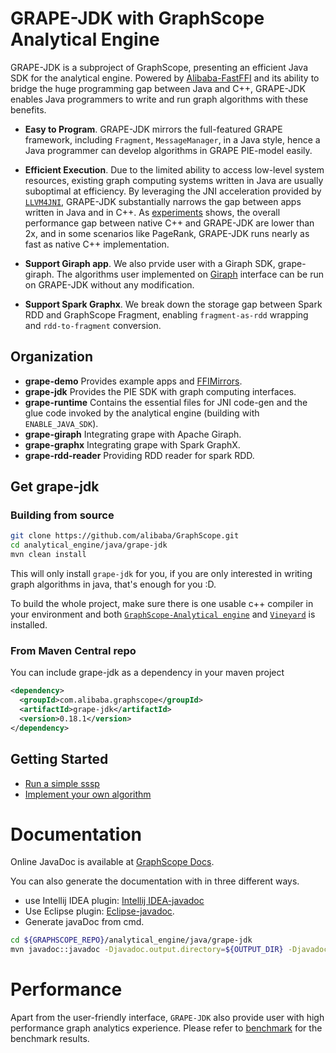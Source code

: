 # GRAPE-JDK with GraphScope Analytical Engine

GRAPE-JDK is a subproject of GraphScope, presenting an efficient Java SDK for the analytical engine.
Powered by [Alibaba-FastFFI](https://github.com/alibaba/fastFFI) and its ability to bridge the huge programming gap between Java and C++, GRAPE-JDK
enables Java programmers to write and run graph algorithms with these benefits.

- **Easy to Program**. GRAPE-JDK mirrors the full-featured GRAPE framework, including ```Fragment```, ```MessageManager```, in a Java style, 
  hence a Java programmer can develop algorithms in GRAPE PIE-model easily.

- **Efficient Execution**. Due to the limited ability to access low-level system resources, existing graph computing systems written in Java are 
  usually suboptimal at efficiency. By leveraging the JNI acceleration provided by [```LLVM4JNI```](https://github.com/alibaba/fastFFI/tree/main/llvm4jni),
  GRAPE-JDK substantially narrows the gap between apps written in Java and in C++. As [experiments](#performance) shows, the overall performance gap 
  between native C++ and GRAPE-JDK are lower than 2x, and in some scenarios like PageRank, GRAPE-JDK runs nearly as fast as native C++ implementation. 

- **Support Giraph app**. We also prvide user with a Giraph SDK, grape-giraph. The algorithms user implemented on [Giraph](https://github.com/apache/giraph)
  interface can be run on GRAPE-JDK without any modification.

- **Support Spark Graphx**. We break down the storage gap between Spark RDD and GraphScope Fragment, enabling `fragment-as-rdd` wrapping 
  and `rdd-to-fragment` conversion.

<!-- - **Seamless integration with GraphScope**.

  To run a Java app developed with GRAPE-JDK, the user just need to pack Java app into ```jar``` and
  submit in python client, as show in example. The input graph can be either property graph or
  projected graph in GraphScope, and the output can be redirected to client fs, vineyard just like
  normal GraphScope apps. -->
  
## Organization

- **grape-demo** Provides example apps and [FFIMirrors](#user-defined-data-structure).
- **grape-jdk** Provides the PIE SDK with graph computing interfaces.
- **grape-runtime** Contains the essential files for JNI code-gen and the glue code invoked by the analytical engine (building with `ENABLE_JAVA_SDK`). 
- **grape-giraph** Integrating grape with Apache Giraph.
- **grape-graphx** Integrating grape with Spark GraphX.
- **grape-rdd-reader** Providing RDD reader for spark RDD.



## Get grape-jdk

### Building from source

```bash
git clone https://github.com/alibaba/GraphScope.git
cd analytical_engine/java/grape-jdk
mvn clean install
```

This will only install `grape-jdk` for you, if you are only interested in writing 
graph algorithms in java, that's enough for you :D.

To build the whole project, make sure there is one usable c++ compiler in your environment
and both [`GraphScope-Analytical engine`](https://github.com/alibaba/GraphScope/tree/main/analytical_engine) 
and [`Vineyard`](https://github.com/v6d-io/v6d) is installed.

### From Maven Central repo

You can include grape-jdk as a dependency in your maven project
```xml
<dependency>
  <groupId>com.alibaba.graphscope</groupId>
  <artifactId>grape-jdk</artifactId>
  <version>0.18.1</version>
</dependency>

```

## Getting Started

- [Run a simple sssp](https://graphscope.io/docs/analytics_engine.html#run-a-demo-java-algorithm)
- [Implement your own algorithm](https://graphscope.io/docs/analytics_engine.html#writing-your-own-algorithms-in-java)


# Documentation

Online JavaDoc is available at [GraphScope Docs](https://graphscope.io/docs/reference/gae_java/index.html).

You can also generate the documentation with in three different ways.
- use Intellij IDEA plugin: [Intellij IDEA-javadoc](https://www.jetbrains.com/help/idea/working-with-code-documentation.html) 
- Use Eclipse plugin: [Eclipse-javadoc](https://www.tutorialspoint.com/How-to-write-generate-and-use-Javadoc-in-Eclipse). 
- Generate javaDoc from cmd.
```bash
cd ${GRAPHSCOPE_REPO}/analytical_engine/java/grape-jdk
mvn javadoc::javadoc -Djavadoc.output.directory=${OUTPUT_DIR} -Djavadoc.output.destDir=${OUTPUT_DEST_DIR}
```

# Performance

Apart from the user-friendly interface, `GRAPE-JDK` also provide user with high performance graph 
analytics experience. Please refer to [benchmark](performance.md) for the benchmark results.





